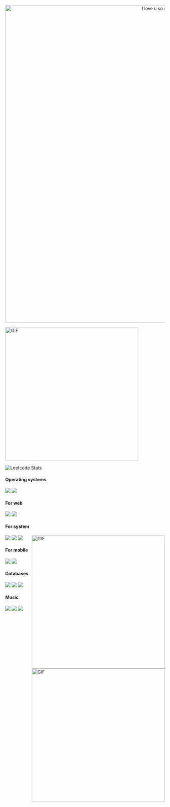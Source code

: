 <p align="center">
<img src="https://github.com/rcarmen-btc/rcarmen-btc/blob/main/riserlarenss.gif" alt="I love u so much, Anya!" title="I love u so much, Anya!" width="1000"  align="middle"/>
</p>
<img hight="400" width="420" alt="GIF" src="https://www.codewars.com/users/riserlarenss/badges/large"/>

![Leetcode Stats](https://leetcode.card.workers.dev/?username=rcarmen-btc)
<p>
<h4>Operating systems</h4>
<p>
<img src="https://img.shields.io/badge/Arch_Linux-1793D1?style=for-the-badge&logo=arch-linux&logoColor=white"/>
	
<img src="https://img.shields.io/badge/Android-3DDC84?style=for-the-badge&logo=android&logoColor=white"/>
</p>
<h4>For web</h4>
<p>
<img src="https://img.shields.io/badge/Python-3776AB?style=for-the-badge&logo=python&logoColor=white"/>

<img src="https://img.shields.io/badge/Django-092E20?style=for-the-badge&logo=django&logoColor=white"/>
</p>
<h4>For system</h4>
<p>
	
<img src="https://img.shields.io/badge/C-00599C?style=for-the-badge&logo=c&logoColor=white"/>
<img src="https://img.shields.io/badge/RUST-00599C?style=for-the-badge&logo=rust&logoColor=white"/>

<img hight="400" width="420" alt="GIF" align="right" src="https://github-readme-stats.vercel.app/api?username=rcarmen-btc&theme=dark&show_icons=true&hide_border=true"/>
<img src="https://img.shields.io/badge/C%2B%2B-00599C?style=for-the-badge&logo=c%2B%2B&logoColor=white"/>
</p>
<h4>For mobile</h4>
<p>
<img src="https://img.shields.io/badge/Dart-0175C2?style=for-the-badge&logo=dart&logoColor=white"/>

<img src="https://img.shields.io/badge/Flutter-02569B?style=for-the-badge&logo=flutter&logoColor=white"/>
</p>
<h4>Databases</h4>
<p>
<img src="https://img.shields.io/badge/MySQL-00000F?style=for-the-badge&logo=mysql&logoColor=white"/>
<img src="https://img.shields.io/badge/PostgreSQL-00599C?style=for-the-badge&logo=postgresql&logoColor=white"/>
		
<img hight="400" width="420" alt="GIF" align="right" src="http://github-readme-streak-stats.herokuapp.com?user=rcarmen-btc&theme=dark&date_format=M%20j%5B%2C%20Y%5D&hide_border=true"/>
	
<img src="https://img.shields.io/badge/MongoDB-4EA94B?style=for-the-badge&logo=mongodb&logoColor=white"/>
</p>
<h4>Music</h4>
<p>
<img src="https://img.shields.io/badge/SoundCloud-FF3300?style=for-the-badge&logo=soundcloud&logoColor=white"/>
<img src="https://img.shields.io/badge/YouTube_Music-FF0000?style=for-the-badge&logo=youtube-music&logoColor=white"/>
<img src="https://img.shields.io/badge/Spotify-1ED760?&style=for-the-badge&logo=spotify&logoColor=white"/>	
	
</p>

